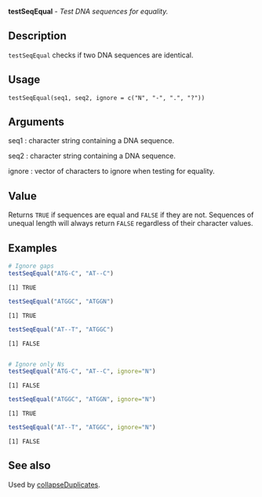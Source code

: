 





**testSeqEqual** - *Test DNA sequences for equality.*

Description
--------------------

`testSeqEqual` checks if two DNA sequences are identical.

Usage
--------------------

```
testSeqEqual(seq1, seq2, ignore = c("N", "-", ".", "?"))
```

Arguments
-------------------

seq1
:   character string containing a DNA sequence.

seq2
:   character string containing a DNA sequence.

ignore
:   vector of characters to ignore when testing for equality.



Value
-------------------

Returns `TRUE` if sequences are equal and `FALSE` if they are not.
Sequences of unequal length will always return `FALSE` regardless of
their character values.



Examples
-------------------

```R
# Ignore gaps
testSeqEqual("ATG-C", "AT--C")

```


```
[1] TRUE

```


```R
testSeqEqual("ATGGC", "ATGGN")

```


```
[1] TRUE

```


```R
testSeqEqual("AT--T", "ATGGC")

```


```
[1] FALSE

```


```R

# Ignore only Ns
testSeqEqual("ATG-C", "AT--C", ignore="N")

```


```
[1] FALSE

```


```R
testSeqEqual("ATGGC", "ATGGN", ignore="N")

```


```
[1] TRUE

```


```R
testSeqEqual("AT--T", "ATGGC", ignore="N")
```


```
[1] FALSE

```



See also
-------------------

Used by [collapseDuplicates](collapseDuplicates.md).



